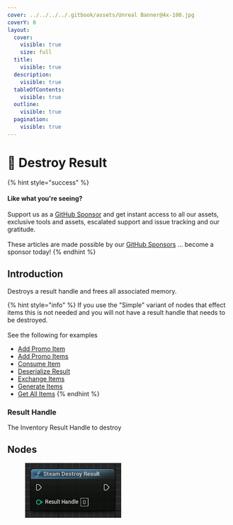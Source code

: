 ```yaml
---
cover: ../../../../.gitbook/assets/Unreal Banner@4x-100.jpg
coverY: 0
layout:
  cover:
    visible: true
    size: full
  title:
    visible: true
  description:
    visible: true
  tableOfContents:
    visible: true
  outline:
    visible: true
  pagination:
    visible: true
---
```


# 🔵 Destroy Result

{% hint style="success" %}
#### Like what you're seeing?

Support us as a [GitHub Sponsor](../../../../become-a-sponsor/) and get instant access to all our assets, exclusive tools and assets, escalated support and issue tracking and our gratitude.\
\
These articles are made possible by our [GitHub Sponsors](../../../../become-a-sponsor/) ... become a sponsor today!
{% endhint %}

## Introduction

Destroys a result handle and frees all associated memory.

{% hint style="info" %}
If you use the "Simple" variant of nodes that effect items this is not needed and you will not have a result handle that needs to be destroyed.\
\
See the following for examples

* [Add Promo Item](add-promo-item.md)
* [Add Promo Items](add-promo-items.md)
* [Consume Item](consume-item.md)
* [Deserialize Result](deserialize-result.md)
* [Exchange Items](exchange-items.md)
* [Generate Items](generate-items.md)
* [Get All Items](get-all-items.md)
{% endhint %}

### Result Handle

The Inventory Result Handle to destroy

## Nodes

<figure><img src="../../../../.gitbook/assets/image (10) (1) (1) (1) (1).png" alt=""><figcaption></figcaption></figure>
